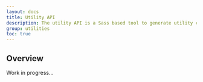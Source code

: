 ```yaml
---
layout: docs
title: Utility API
description: The utility API is a Sass based tool to generate utility classes.
group: utilities
toc: true
---
```


## Overview

Work in progress...
